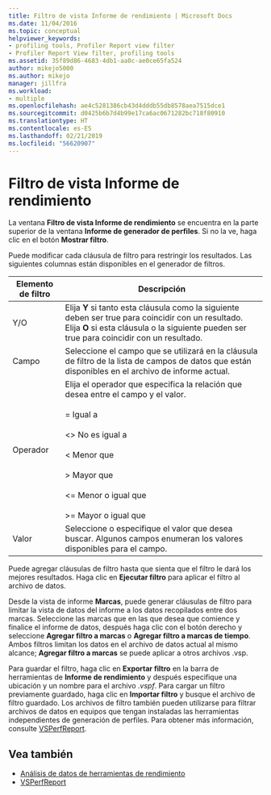 ```yaml
---
title: Filtro de vista Informe de rendimiento | Microsoft Docs
ms.date: 11/04/2016
ms.topic: conceptual
helpviewer_keywords:
- profiling tools, Profiler Report view filter
- Profiler Report View filter, profiling tools
ms.assetid: 35f89d86-4683-4db1-aa0c-ae0ce65fa524
author: mikejo5000
ms.author: mikejo
manager: jillfra
ms.workload:
- multiple
ms.openlocfilehash: ae4c5281386cb43d4dddb55db8578aea7515dce1
ms.sourcegitcommit: d0425b6b7d4b99e17ca6ac0671282bc718f80910
ms.translationtype: HT
ms.contentlocale: es-ES
ms.lasthandoff: 02/21/2019
ms.locfileid: "56620907"
---
```

# <a name="performance-report-view-filter"></a>Filtro de vista Informe de rendimiento
La ventana **Filtro de vista Informe de rendimiento** se encuentra en la parte superior de la ventana **Informe de generador de perfiles**. Si no la ve, haga clic en el botón **Mostrar filtro**.

 Puede modificar cada cláusula de filtro para restringir los resultados. Las siguientes columnas están disponibles en el generador de filtros.

|Elemento de filtro|Descripción|
|-----------------|-----------------|
|Y/O|Elija **Y** si tanto esta cláusula como la siguiente deben ser true para coincidir con un resultado. Elija **O** si esta cláusula o la siguiente pueden ser true para coincidir con un resultado.|
|Campo|Seleccione el campo que se utilizará en la cláusula de filtro de la lista de campos de datos que están disponibles en el archivo de informe actual.|
|Operador|Elija el operador que especifica la relación que desea entre el campo y el valor.<br /><br /> =    Igual a<br /><br /> <>  No es igual a<br /><br /> <    Menor que<br /><br /> >    Mayor que<br /><br /> <=  Menor o igual que<br /><br /> >=  Mayor o igual que|
|Valor|Seleccione o especifique el valor que desea buscar. Algunos campos enumeran los valores disponibles para el campo.|

 Puede agregar cláusulas de filtro hasta que sienta que el filtro le dará los mejores resultados. Haga clic en **Ejecutar filtro** para aplicar el filtro al archivo de datos.

 Desde la vista de informe **Marcas**, puede generar cláusulas de filtro para limitar la vista de datos del informe a los datos recopilados entre dos marcas. Seleccione las marcas que en las que desea que comience y finalice el informe de datos, después haga clic con el botón derecho y seleccione **Agregar filtro a marcas** o **Agregar filtro a marcas de tiempo**. Ambos filtros limitan los datos en el archivo de datos actual al mismo alcance; **Agregar filtro a marcas** se puede aplicar a otros archivos .vsp.

 Para guardar el filtro, haga clic en **Exportar filtro** en la barra de herramientas de **Informe de rendimiento** y después especifique una ubicación y un nombre para el archivo .*vspf*. Para cargar un filtro previamente guardado, haga clic en **Importar filtro** y busque el archivo de filtro guardado. Los archivos de filtro también pueden utilizarse para filtrar archivos de datos en equipos que tengan instaladas las herramientas independientes de generación de perfiles. Para obtener más información, consulte [VSPerfReport](../profiling/vsperfreport.md).

## <a name="see-also"></a>Vea también
- [Análisis de datos de herramientas de rendimiento](../profiling/analyzing-performance-tools-data.md)
- [VSPerfReport](../profiling/vsperfreport.md)